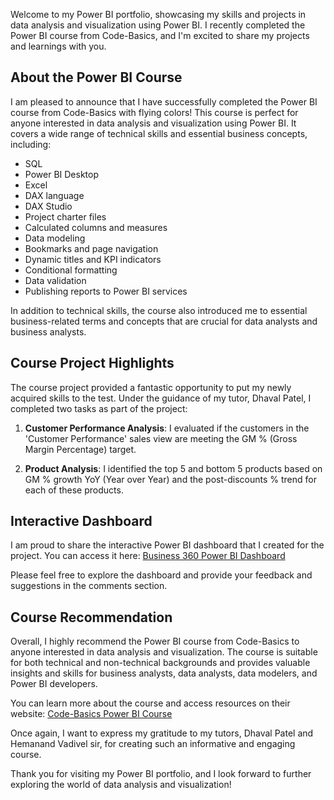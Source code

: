 

Welcome to my Power BI portfolio, showcasing my skills and projects in data analysis and visualization using Power BI. I recently completed the Power BI course from Code-Basics, and I'm excited to share my projects and learnings with you.

## About the Power BI Course

I am pleased to announce that I have successfully completed the Power BI course from Code-Basics with flying colors! This course is perfect for anyone interested in data analysis and visualization using Power BI. It covers a wide range of technical skills and essential business concepts, including:

- SQL
- Power BI Desktop
- Excel
- DAX language
- DAX Studio
- Project charter files
- Calculated columns and measures
- Data modeling
- Bookmarks and page navigation
- Dynamic titles and KPI indicators
- Conditional formatting
- Data validation
- Publishing reports to Power BI services

In addition to technical skills, the course also introduced me to essential business-related terms and concepts that are crucial for data analysts and business analysts.

## Course Project Highlights

The course project provided a fantastic opportunity to put my newly acquired skills to the test. Under the guidance of my tutor, Dhaval Patel, I completed two tasks as part of the project:

1. **Customer Performance Analysis**: I evaluated if the customers in the 'Customer Performance' sales view are meeting the GM % (Gross Margin Percentage) target.

2. **Product Analysis**: I identified the top 5 and bottom 5 products based on GM % growth YoY (Year over Year) and the post-discounts % trend for each of these products.

## Interactive Dashboard

I am proud to share the interactive Power BI dashboard that I created for the project. You can access it here: [Business 360 Power BI Dashboard](https://lnkd.in/gq3YciGq)

Please feel free to explore the dashboard and provide your feedback and suggestions in the comments section.

## Course Recommendation

Overall, I highly recommend the Power BI course from Code-Basics to anyone interested in data analysis and visualization. The course is suitable for both technical and non-technical backgrounds and provides valuable insights and skills for business analysts, data analysts, data modelers, and Power BI developers.

You can learn more about the course and access resources on their website: [Code-Basics Power BI Course](https://lnkd.in/dBD638za)

Once again, I want to express my gratitude to my tutors, Dhaval Patel and Hemanand Vadivel sir, for creating such an informative and engaging course.

Thank you for visiting my Power BI portfolio, and I look forward to further exploring the world of data analysis and visualization!
